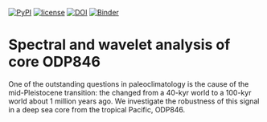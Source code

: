 [![PyPI](https://img.shields.io/badge/python-3.9-yellow.svg)]()
[![license](https://img.shields.io/github/license/khider/ODP846-SpectralAnalysis.svg)]()
[![DOI](https://zenodo.org/badge/501812580.svg)](https://zenodo.org/badge/latestdoi/501812580)
[![Binder](https://mybinder.org/badge_logo.svg)](https://mybinder.org/v2/gh/khider/ODP846-SpectralAnalysis/HEAD)

# Spectral and wavelet analysis of core ODP846


One of the outstanding questions in paleoclimatology is the cause of the mid-Pleistocene transition: the changed from a 40-kyr world to a 100-kyr world about 1 million years ago. We investigate the robustness of this signal in a deep sea core from the tropical Pacific, ODP846. 
